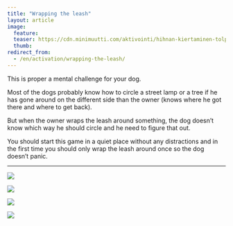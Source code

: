 ```yaml
---
title: "Wrapping the leash"
layout: article
image:
  feature:
  teaser: https://cdn.minimuutti.com/aktivointi/hihnan-kiertaminen-tolpan-ympari/DSC32210-245px.jpg
  thumb:
redirect_from:
  - /en/activation/wrapping-the-leash/
---
```


This is proper a mental challenge for your dog.

Most of the dogs probably know how to circle a street lamp or a tree if he has gone around on the different side than the owner (knows where he got there and where to get back).

But when the owner wraps the leash around something, the dog doesn’t know which way he should circle and he need to figure that out.

You should start this game in a quiet place without any distractions and in the first time you should only wrap the leash around once so the dog doesn’t panic.

---

![](https://cdn.minimuutti.com/aktivointi/hihnan-kiertaminen-tolpan-ympari/DSC32210-800px.jpg)

![](https://cdn.minimuutti.com/aktivointi/hihnan-kiertaminen-tolpan-ympari/DSC32196-800px.jpg)

![](https://cdn.minimuutti.com/aktivointi/hihnan-kiertaminen-tolpan-ympari/DSC32197-800px.jpg)

![](https://cdn.minimuutti.com/aktivointi/hihnan-kiertaminen-tolpan-ympari/DSC32198-800px.jpg)